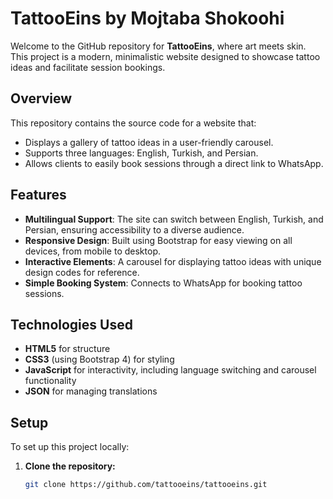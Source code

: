 # TattooEins by Mojtaba Shokoohi

Welcome to the GitHub repository for **TattooEins**, where art meets skin. This project is a modern, minimalistic website designed to showcase tattoo ideas and facilitate session bookings.

## Overview

This repository contains the source code for a website that:
- Displays a gallery of tattoo ideas in a user-friendly carousel.
- Supports three languages: English, Turkish, and Persian.
- Allows clients to easily book sessions through a direct link to WhatsApp.

## Features

- **Multilingual Support**: The site can switch between English, Turkish, and Persian, ensuring accessibility to a diverse audience.
- **Responsive Design**: Built using Bootstrap for easy viewing on all devices, from mobile to desktop.
- **Interactive Elements**: A carousel for displaying tattoo ideas with unique design codes for reference.
- **Simple Booking System**: Connects to WhatsApp for booking tattoo sessions.

## Technologies Used

- **HTML5** for structure
- **CSS3** (using Bootstrap 4) for styling
- **JavaScript** for interactivity, including language switching and carousel functionality
- **JSON** for managing translations

## Setup

To set up this project locally:

1. **Clone the repository:**
   ```bash
   git clone https://github.com/tattooeins/tattooeins.git
